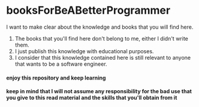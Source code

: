 # booksForBeABetterProgrammer

I want to make clear about the knowledge and books that you will find here.

1. The books that you'll find here don't belong to me, either I didn't write them.
2. I just publish this knowledge with educational purposes.
3. I consider that this knowledge contained here is still relevant to anyone that wants to be a software engineer.

#### enjoy this repository and keep learning
#### keep in mind that I will not assume any responsibility for the bad use that you give to this read material and the skills that you'll obtain from it
 
